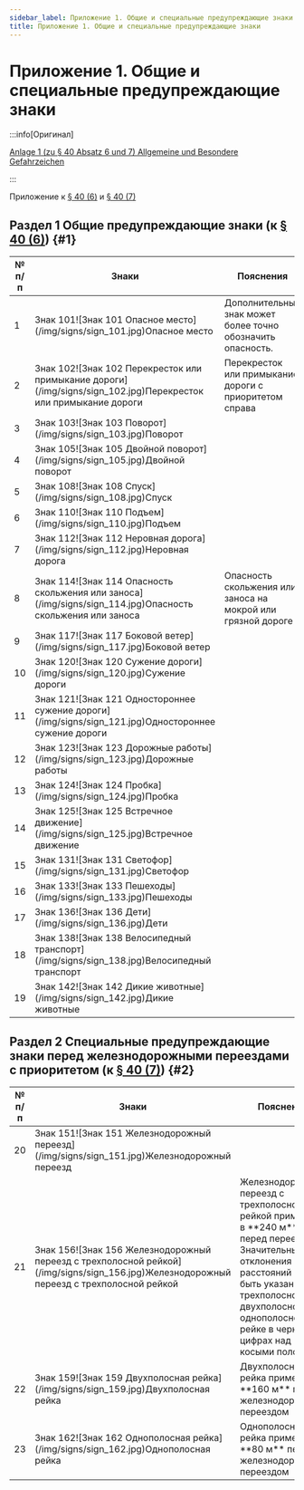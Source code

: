 ```yaml
---
sidebar_label: Приложение 1. Общие и специальные предупреждающие знаки
title: Приложение 1. Общие и специальные предупреждающие знаки
---
```


<VerifiedTranslationIcon />

# Приложение 1. Общие и специальные предупреждающие знаки

:::info[Оригинал]

[Anlage 1 (zu § 40 Absatz 6 und 7) Allgemeine und Besondere Gefahrzeichen](https://www.gesetze-im-internet.de/stvo_2013/anlage_1.html)

:::

Приложение к [§ 40 (6)](/docs/signs-structures/warning-signs#6) и [§ 40 (7)](/docs/signs-structures/warning-signs#7)

## Раздел 1 Общие предупреждающие знаки (к [§ 40 (6)](/docs/signs-structures/warning-signs#6)) {#1}

<table className="signs-table">
    <thead>
        <tr>
            <th>№ п/п</th>
            <th>Знаки</th>
            <th>Пояснения</th>
        </tr>
    </thead>
    <tbody>
        <tr>
            <td>1</td>
            <td>Знак 101![Знак 101 Опасное место](/img/signs/sign_101.jpg)Опасное место</td>
            <td>Дополнительный знак может более точно обозначить опасность.</td>
        </tr>
        <tr>
            <td>2</td>
            <td>Знак 102![Знак 102 Перекресток или примыкание дороги](/img/signs/sign_102.jpg)Перекресток или примыкание дороги</td>
            <td>Перекресток или примыкание дороги с приоритетом справа</td>
        </tr>
        <tr>
            <td>3</td>
            <td>Знак 103![Знак 103 Поворот](/img/signs/sign_103.jpg)Поворот</td>
            <td></td>
        </tr>
        <tr>
            <td>4</td>
            <td>Знак 105![Знак 105 Двойной поворот](/img/signs/sign_105.jpg)Двойной поворот</td>
            <td></td>
        </tr>
        <tr>
            <td>5</td>
            <td>Знак 108![Знак 108 Спуск](/img/signs/sign_108.jpg)Спуск</td>
            <td></td>
        </tr>
        <tr>
            <td>6</td>
            <td>Знак 110![Знак 110 Подъем](/img/signs/sign_110.jpg)Подъем</td>
            <td></td>
        </tr>
        <tr>
            <td>7</td>
            <td>Знак 112![Знак 112 Неровная дорога](/img/signs/sign_112.jpg)Неровная дорога</td>
            <td></td>
        </tr>
        <tr>
            <td>8</td>
            <td>Знак 114![Знак 114 Опасность скольжения или заноса](/img/signs/sign_114.jpg)Опасность скольжения или заноса</td>
            <td>Опасность скольжения или заноса на мокрой или грязной дороге</td>
        </tr>
        <tr>
            <td>9</td>
            <td>Знак 117![Знак 117 Боковой ветер](/img/signs/sign_117.jpg)Боковой ветер</td>
            <td></td>
        </tr>
        <tr>
            <td>10</td>
            <td>Знак 120![Знак 120 Сужение дороги](/img/signs/sign_120.jpg)Сужение дороги</td>
            <td></td>
        </tr>
        <tr>
            <td>11</td>
            <td>Знак 121![Знак 121 Одностороннее сужение дороги](/img/signs/sign_121.jpg)Одностороннее сужение дороги</td>
            <td></td>
        </tr>
        <tr>
            <td>12</td>
            <td>Знак 123![Знак 123 Дорожные работы](/img/signs/sign_123.jpg)Дорожные работы</td>
            <td></td>
        </tr>
        <tr>
            <td>13</td>
            <td>Знак 124![Знак 124 Пробка](/img/signs/sign_124.jpg)Пробка</td>
            <td></td>
        </tr>
        <tr>
            <td>14</td>
            <td>Знак 125![Знак 125 Встречное движение](/img/signs/sign_125.jpg)Встречное движение</td>
            <td></td>
        </tr>
        <tr>
            <td>15</td>
            <td>Знак 131![Знак 131 Светофор](/img/signs/sign_131.jpg)Светофор</td>
            <td></td>
        </tr>
        <tr>
            <td>16</td>
            <td>Знак 133![Знак 133 Пешеходы](/img/signs/sign_133.jpg)Пешеходы</td>
            <td></td>
        </tr>
        <tr>
            <td>17</td>
            <td>Знак 136![Знак 136 Дети](/img/signs/sign_136.jpg)Дети</td>
            <td></td>
        </tr>
        <tr>
            <td>18</td>
            <td>Знак 138![Знак 138 Велосипедный транспорт](/img/signs/sign_138.jpg)Велосипедный транспорт</td>
            <td></td>
        </tr>
        <tr>
            <td>19</td>
            <td>Знак 142![Знак 142 Дикие животные](/img/signs/sign_142.jpg)Дикие животные</td>
            <td></td>
        </tr>
    </tbody>
</table>

## Раздел 2 Специальные предупреждающие знаки перед железнодорожными переездами с приоритетом (к [§ 40 (7)](/docs/signs-structures/warning-signs#6)) {#2}

<table className="signs-table">
    <thead>
        <tr>
            <th>№ п/п</th>
            <th>Знаки</th>
            <th>Пояснения</th>
        </tr>
    </thead>
    <tbody>
        <tr>
            <td>20</td>
            <td>Знак 151![Знак 151 Железнодорожный переезд](/img/signs/sign_151.jpg)Железнодорожный переезд</td>
            <td></td>
        </tr>
        <tr>
            <td>21</td>
            <td>Знак 156![Знак 156 Железнодорожный переезд с трехполосной рейкой](/img/signs/sign_156.jpg)Железнодорожный переезд с трехполосной рейкой</td>
            <td>Железнодорожный переезд с трехполосной рейкой примерно в **240&nbsp;м** перед переездом. Значительные отклонения расстояний могут быть указаны на трехполосной, двухполосной и однополосной рейке в черных цифрах над косыми полосами.</td>
        </tr>
        <tr>
            <td>22</td>
            <td>Знак 159![Знак 159 Двухполосная рейка](/img/signs/sign_159.jpg)Двухполосная рейка</td>
            <td>Двухполосная рейка примерно в **160&nbsp;м** перед железнодорожным переездом</td>
        </tr>
        <tr>
            <td>23</td>
            <td>Знак 162![Знак 162 Однополосная рейка](/img/signs/sign_162.jpg)Однополосная рейка</td>
            <td>Однополосная рейка примерно в **80&nbsp;м** перед железнодорожным переездом</td>
        </tr>
    </tbody>
</table>

